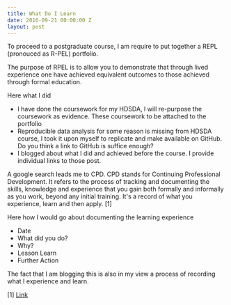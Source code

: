 ```yaml
---
title: What Do I Learn
date: 2016-09-21 00:00:00 Z
layout: post
---
```


To proceed to a postgraduate course, I am require to put together a REPL (pronouced as R-PEL) portfolio.

The purpose of RPEL is to allow you to demonstrate that through lived experience one have achieved equivalent outcomes to those achieved through formal education.

Here what I did 

- I have done the coursework for my HDSDA, I will re-purpose the coursework as evidence. These coursework to be attached to the portfolio 
- Reproducible data analysis for some reason is missing from HDSDA course, I took it upon myself to replicate and make available on GitHub. Do you think a link to GitHub is suffice enough? 
- I blogged about what I did and achieved before the course. I provide individual links to those post. 

A google search leads me to CPD. CPD stands for Continuing Professional Development. It refers to the process of tracking and documenting the skills, knowledge and experience that you gain both formally 
and informally as you work, beyond any initial training. It's a record of what you experience, learn and then apply. [1]

Here how I would go about documenting the learning experience

- Date	
- What did you do?
- Why?	
- Lesson Learn	
- Further Action

The fact that I am blogging this is also in my view a process of recording what I experience and learn. 

[1] [Link](https://www.google.ie/search?q=continuous+professional+development&oq=Continouse+ProfessioaD&gs_l=serp.1.0.0i13k1l10.6285.11661.0.13532.19.19.0.0.0.0.167.1341.18j1.19.0....0...1c.1.64.serp..1.18.1243...0j0i131k1j0i7i30k1j0i7i10i30k1j0i8i13i30k1j0i13i30k1j0i13i5i30k1j30i10k1.oYpBUEx32iM)
